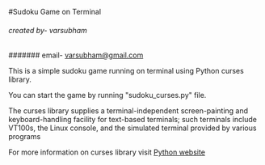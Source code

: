 #Sudoku Game on Terminal
###### created by- varsubham
####### email- varsubham@gmail.com


This is a simple sudoku game running on terminal using Python curses library.


You can start the game by running "sudoku_curses.py" file.



The curses library supplies a terminal-independent screen-painting and keyboard-handling facility for text-based terminals; such terminals include VT100s, the Linux console, and the simulated terminal provided by various programs

For more information on curses library visit [Python website](https://docs.python.org/3/howto/curses.html)

